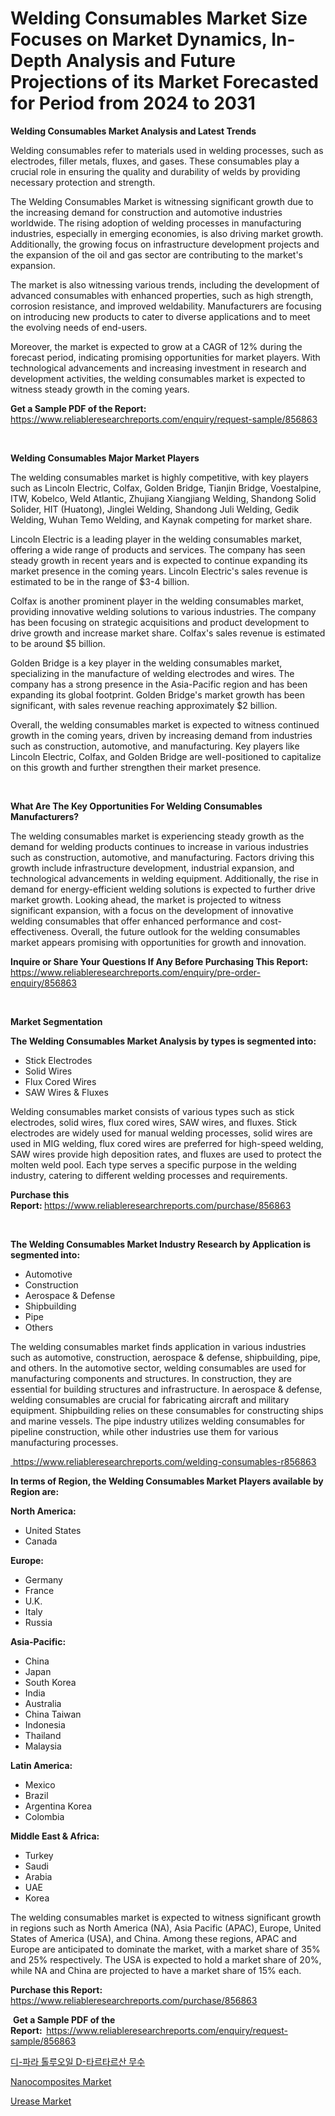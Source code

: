 <p><h1>Welding Consumables Market Size Focuses on Market Dynamics, In-Depth Analysis and Future Projections of its Market Forecasted for Period from 2024 to 2031</h1></p><p><strong>Welding Consumables Market Analysis and Latest Trends</strong></p>
<p><p>Welding consumables refer to materials used in welding processes, such as electrodes, filler metals, fluxes, and gases. These consumables play a crucial role in ensuring the quality and durability of welds by providing necessary protection and strength.</p><p>The Welding Consumables Market is witnessing significant growth due to the increasing demand for construction and automotive industries worldwide. The rising adoption of welding processes in manufacturing industries, especially in emerging economies, is also driving market growth. Additionally, the growing focus on infrastructure development projects and the expansion of the oil and gas sector are contributing to the market's expansion.</p><p>The market is also witnessing various trends, including the development of advanced consumables with enhanced properties, such as high strength, corrosion resistance, and improved weldability. Manufacturers are focusing on introducing new products to cater to diverse applications and to meet the evolving needs of end-users.</p><p>Moreover, the market is expected to grow at a CAGR of 12% during the forecast period, indicating promising opportunities for market players. With technological advancements and increasing investment in research and development activities, the welding consumables market is expected to witness steady growth in the coming years.</p></p>
<p><strong>Get a Sample PDF of the Report:&nbsp;</strong> <a href="https://www.reliableresearchreports.com/enquiry/request-sample/856863">https://www.reliableresearchreports.com/enquiry/request-sample/856863</a></p>
<p>&nbsp;</p>
<p><strong>Welding Consumables Major Market Players</strong></p>
<p><p>The welding consumables market is highly competitive, with key players such as Lincoln Electric, Colfax, Golden Bridge, Tianjin Bridge, Voestalpine, ITW, Kobelco, Weld Atlantic, Zhujiang Xiangjiang Welding, Shandong Solid Solider, HIT (Huatong), Jinglei Welding, Shandong Juli Welding, Gedik Welding, Wuhan Temo Welding, and Kaynak competing for market share.</p><p>Lincoln Electric is a leading player in the welding consumables market, offering a wide range of products and services. The company has seen steady growth in recent years and is expected to continue expanding its market presence in the coming years. Lincoln Electric's sales revenue is estimated to be in the range of $3-4 billion.</p><p>Colfax is another prominent player in the welding consumables market, providing innovative welding solutions to various industries. The company has been focusing on strategic acquisitions and product development to drive growth and increase market share. Colfax's sales revenue is estimated to be around $5 billion.</p><p>Golden Bridge is a key player in the welding consumables market, specializing in the manufacture of welding electrodes and wires. The company has a strong presence in the Asia-Pacific region and has been expanding its global footprint. Golden Bridge's market growth has been significant, with sales revenue reaching approximately $2 billion.</p><p>Overall, the welding consumables market is expected to witness continued growth in the coming years, driven by increasing demand from industries such as construction, automotive, and manufacturing. Key players like Lincoln Electric, Colfax, and Golden Bridge are well-positioned to capitalize on this growth and further strengthen their market presence.</p></p>
<p>&nbsp;</p>
<p><strong>What Are The Key Opportunities For Welding Consumables Manufacturers?</strong></p>
<p><p>The welding consumables market is experiencing steady growth as the demand for welding products continues to increase in various industries such as construction, automotive, and manufacturing. Factors driving this growth include infrastructure development, industrial expansion, and technological advancements in welding equipment. Additionally, the rise in demand for energy-efficient welding solutions is expected to further drive market growth. Looking ahead, the market is projected to witness significant expansion, with a focus on the development of innovative welding consumables that offer enhanced performance and cost-effectiveness. Overall, the future outlook for the welding consumables market appears promising with opportunities for growth and innovation.</p></p>
<p><strong>Inquire or Share Your Questions If Any Before Purchasing This Report:</strong> <a href="https://www.reliableresearchreports.com/enquiry/pre-order-enquiry/856863">https://www.reliableresearchreports.com/enquiry/pre-order-enquiry/856863</a></p>
<p>&nbsp;</p>
<p><strong>Market Segmentation</strong></p>
<p><strong>The Welding Consumables Market Analysis by types is segmented into:</strong></p>
<p><ul><li>Stick Electrodes</li><li>Solid Wires</li><li>Flux Cored Wires</li><li>SAW Wires & Fluxes</li></ul></p>
<p><p>Welding consumables market consists of various types such as stick electrodes, solid wires, flux cored wires, SAW wires, and fluxes. Stick electrodes are widely used for manual welding processes, solid wires are used in MIG welding, flux cored wires are preferred for high-speed welding, SAW wires provide high deposition rates, and fluxes are used to protect the molten weld pool. Each type serves a specific purpose in the welding industry, catering to different welding processes and requirements.</p></p>
<p><strong>Purchase this Report:&nbsp;</strong><a href="https://www.reliableresearchreports.com/purchase/856863">https://www.reliableresearchreports.com/purchase/856863</a></p>
<p>&nbsp;</p>
<p><strong>The Welding Consumables Market Industry Research by Application is segmented into:</strong></p>
<p><ul><li>Automotive</li><li>Construction</li><li>Aerospace & Defense</li><li>Shipbuilding</li><li>Pipe</li><li>Others</li></ul></p>
<p><p>The welding consumables market finds application in various industries such as automotive, construction, aerospace & defense, shipbuilding, pipe, and others. In the automotive sector, welding consumables are used for manufacturing components and structures. In construction, they are essential for building structures and infrastructure. In aerospace & defense, welding consumables are crucial for fabricating aircraft and military equipment. Shipbuilding relies on these consumables for constructing ships and marine vessels. The pipe industry utilizes welding consumables for pipeline construction, while other industries use them for various manufacturing processes.</p></p>
<p><a href="https://www.reliableresearchreports.com/welding-consumables-r856863">&nbsp;https://www.reliableresearchreports.com/welding-consumables-r856863</a></p>
<p><strong>In terms of Region, the Welding Consumables Market Players available by Region are:</strong></p>
<p>
    <p> <strong> North America: </strong>
        <ul>
            <li>United States</li>
            <li>Canada</li>
        </ul>
        </p> 
    <p> <strong> Europe: </strong>
        <ul>
            <li>Germany</li>
            <li>France</li>
            <li>U.K.</li>
            <li>Italy</li>
            <li>Russia</li>
        </ul>
        </p> 
    <p> <strong> Asia-Pacific: </strong>
        <ul>
            <li>China</li>
            <li>Japan</li>
            <li>South Korea</li>
            <li>India</li>
            <li>Australia</li>
            <li>China Taiwan</li>
            <li>Indonesia</li>
            <li>Thailand</li>
            <li>Malaysia</li>
        </ul>
        </p> 
    <p> <strong> Latin America: </strong>
        <ul>
            <li>Mexico</li>
            <li>Brazil</li>
            <li>Argentina Korea</li>
            <li>Colombia</li>
        </ul>
        </p> 
    <p> <strong> Middle East & Africa: </strong>
        <ul>
            <li>Turkey</li>
            <li>Saudi</li>
            <li>Arabia</li>
            <li>UAE</li>
            <li>Korea</li>
        </ul>
    </p>
    </p>
<p><p>The welding consumables market is expected to witness significant growth in regions such as North America (NA), Asia Pacific (APAC), Europe, United States of America (USA), and China. Among these regions, APAC and Europe are anticipated to dominate the market, with a market share of 35% and 25% respectively. The USA is expected to hold a market share of 20%, while NA and China are projected to have a market share of 15% each.</p></p>
<p><strong>Purchase this Report: </strong><a href="https://www.reliableresearchreports.com/purchase/856863">https://www.reliableresearchreports.com/purchase/856863</a></p>
<p>&nbsp;<strong>Get a Sample PDF of the Report:&nbsp;&nbsp;</strong><a href="https://www.reliableresearchreports.com/enquiry/request-sample/856863">https://www.reliableresearchreports.com/enquiry/request-sample/856863</a></p>
<p><strong></strong></p>
<p><p><a href="https://github.com/romeshmittrochakma11/Market-Research-Report-List-1/blob/main/3404485119157.md">디-파라 톨루오일 D-타르타르산 무수</a></p><p><a href="https://github.com/santosh758595/Market-Research-Report-List-5/blob/main/nanocomposites-market.md">Nanocomposites Market</a></p><p><a href="https://github.com/elizabethdagraca/Market-Research-Report-List-3/blob/main/urease-market.md">Urease Market</a></p></p>